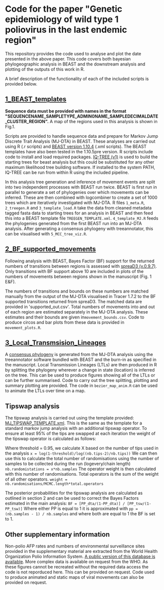 # Code for the paper "Genetic epidemiology of wild type 1 poliovirus in the last endemic region"

This repository provides the code used to analyse and plot the date presented in the above paper. This code covers both bayesian phylogeographic analysis in BEAST and the downstream analysis and plotting of the outputs of this work in R. 

A brief description of the functionality of each of the included scripts is provided below.

## [1_BEAST_templates](./1_BEAST_templates)
**Sequence data must be provided with names in the format "SEQUENCENAME_SAMPLETYPE_ADMIN0NAME_SAMPLEDECIMALDATE_CLUSTER_REGION".** A map of the regions used in this analysis is shown in Fig.1.

Scripts are provided to handle sequence data and prepare for Markov Jump Discrete Trait Analysis (MJ-DTA) in BEAST. These analyses are carried out using R (.r scripts) and [BEAST version 1.10.4](https://beast.community/) (.xml scripts). The BEAST templates have also been tested in the 1.10.5pre version. R scripts include code to install and load required packages. [IQ-TREE (v1)](http://www.iqtree.org/) is used to build the starting trees for beast analysis but this could be substituted for any other maximum likelihood tree building software. If installed to the system PATH, IQ-TREE can be run from within R using the included pipeline.

In this analysis tree generation and inference of movement events are split into two independent processes with BEAST run twice. BEAST is first run in parallel to generate a set of phylogenies over which movements can be inferred. These are then combined with logcombiner to create a set of 1000 trees which are iteratively investigated with MJ-DTA. R files `1_meta.R`, `2_treegen.R` and `3_template_load.R` take the data from cleaned metadata tagged fasta data to starting trees for an analysis in BEAST and then feed this into a BEAST template file `TREEGEN_TEMPLATE.xml`. `4_template_MJ.R` feeds the phylogenies generated from the first BEAST run into an MJ-DTA analysis. After generating a consensus phylogeny with treeannotator, this can be visualised with `5_MCC_tree_viz.R`.

## [2_BF_supported_movements](./2_BF_supported_movements)
Following analysis with BEAST, Bayes Factor (BF) support for the returned numbers of transitions between regions is assessed with [spreaD3 (v.0.9.7)](https://rega.kuleuven.be/cev/ecv/software/SpreaD3). Only transitions with BF support above 10 are included in plots of the numbers of movements between regions shown in the manuscript (Fig. 1 E&F).

The numbers of transitions and bounds on these numbers are matched manually from the output of the MJ-DTA visualised in Tracer 1.7.2 to the BF supported transitions returned from spreaD3. The matched data are provided in 'supported_out.csv'. Total numbers of movements into and  out of each region are estimated separately in the MJ-DTA analysis. These estimates and their bounds are given in`movement_bounds.csv`. Code to produce circos and bar plots from these data is provided in `movement_plots.R`.

## [3_Local_Transmsision_Lineages](./3_Local_Transmsision_Lineages)
A [consensus phylogeny](./MJ_MCC_CA_DS.trees/) is generated from the MJ-DTA analysis using the treeannotator software bundled with BEAST and the burn-in as specified in the manuscript. Local Transmission Lineages (LTLs) are then produced in R by splitting the phylogeny wherever a change in state (location) is inferred on the tree. This can be used to produce figures showing all of the LTLs or can be further summarised. Code to carry out the tree splitting, plotting and summary plotting are provided. The code in `bezier_map_anim.R` can be used to animate the LTLs over time on a map.

## Tipswap analysis 
The tipswap analysis is carried out using the template provided: [MJ_TIPSWAP_TEMPLATE.xml](./1_BEAST_templates/MJ_TIPSWAP_TEMPLATE.xml). This is the same as the template for a standard markov jump analysis with an additional tipswap operator. To ensure at least 95% of the tips are swapped at each iteration the weight of the tipswap operator is calculated as follows:

Where threshold = 0.95, we calculate X based on the number of tips used in the analysis
`x = log(1-threshold)/log((nb.tips-2)/nb.tips))`
We can then use this to calculate the total number of randomisations using the number of samples to be collected during the run (logevery/chain length)
`nb.randomistations = x*nb.samples`
The operator weight is then calculated with this number of randomisations. Total operators is the sum of the weight of all other operators.
`weight = nb.randomisations/MCMC.length*total.operators`

The posterior probabilities for the tipswap analysis are calculated as outlined in section 2 and can be used to correct the Bayes Factors estimated in the main analysis:
`BF = [PP_dta/(1-PP_dta)] / [PP_tsw/(1-PP_tsw)]`
Where either PP is equal to 1 it is approximated with `pp = (nb.samples - 1) / nb.samples` and where both are equal to 1 the BF is set to 1.

## Other supplementary information
Non-polio AFP rates and numbers of environmental surveillance sites provided in the supplementary material are extracted from the World Health Organization Polio Information System. [A public version of this database is available](https://extranet.who.int/polis/public/CaseCount.aspx). More complex data is available on request from the WHO. 
As these figures cannot be recreated without the required data access the code is not reporduced here. This can be provided on request. Code used to produce animated and static maps of viral movements can also be provided on request.



